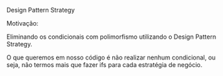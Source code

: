 ﻿Design Pattern Strategy

Motivação: 

Eliminando os condicionais com polimorfismo utilizando o Design Pattern Strategy.

O que queremos em nosso código é não realizar nenhum condicional, ou seja, não termos mais que fazer ifs para cada estratégia de negócio. 